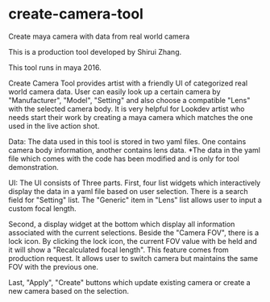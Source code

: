 # create-camera-tool
Create maya camera with data from real world camera

This is a production tool developed by Shirui Zhang.

This tool runs in maya 2016.

Create Camera Tool provides artist with a friendly UI of categorized real world camera data. User can easily look up a certain camera by "Manufacturer", "Model", "Setting" and also choose a compatible "Lens" with the selected camera body. It is very helpful for Lookdev artist who needs start their work by creating a maya camera which matches the one used in the live action shot.

Data:
The data used in this tool is stored in two yaml files. One contains camera body information, another contains lens data.
*The data in the yaml file which comes with the code has been modified and is only for tool demonstration.

UI:
The UI consists of Three parts.
First, four list widgets which interactively display the data in a yaml file based on user selection. There is a search field for "Setting" list. The "Generic" item in "Lens" list allows user to input a custom focal length.

Second, a display widget at the bottom which display all information associated with the current selections. Beside the "Camera FOV", there is a lock icon. By clicking the lock icon, the current FOV value with be held and it will show a "Recalculated focal length". This feature comes from production request. It allows user to switch camera but maintains the same FOV with the previous one.

Last, "Apply", "Create" buttons which update existing camera or create a new camera based on the selection.
